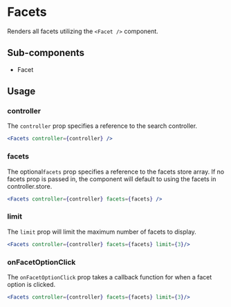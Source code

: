 # Facets

Renders all facets utilizing the `<Facet />` component.

## Sub-components
- Facet

## Usage

### controller
The `controller` prop specifies a reference to the search controller.

```jsx
<Facets controller={controller} />
```

### facets
The optional`facets` prop specifies a reference to the facets store array. If no facets prop is passed in, the component will default to using the facets in controller.store. 

```jsx
<Facets controller={controller} facets={facets} />
```

### limit
The `limit` prop will limit the maximum number of facets to display.

```jsx
<Facets controller={controller} facets={facets} limit={3}/>
```


### onFacetOptionClick
The `onFacetOptionClick` prop takes a callback function for when a facet option is clicked.

```jsx
<Facets controller={controller} facets={facets} limit={3}/>
```